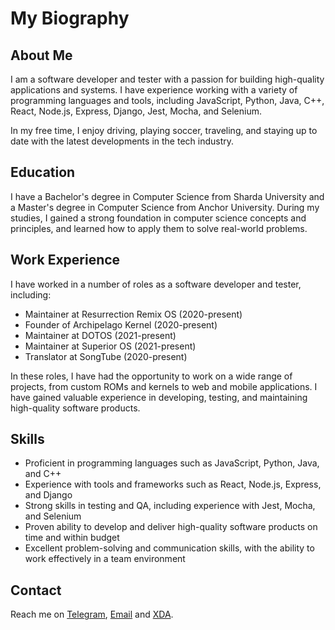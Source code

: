 # My Biography

## About Me

I am a software developer and tester with a passion for building high-quality applications and systems. I have experience working with a variety of programming languages and tools, including JavaScript, Python, Java, C++, React, Node.js, Express, Django, Jest, Mocha, and Selenium.

In my free time, I enjoy driving, playing soccer, traveling, and staying up to date with the latest developments in the tech industry.

## Education

I have a Bachelor's degree in Computer Science from Sharda University and a Master's degree in Computer Science from Anchor University. During my studies, I gained a strong foundation in computer science concepts and principles, and learned how to apply them to solve real-world problems.

## Work Experience

I have worked in a number of roles as a software developer and tester, including:

- Maintainer at Resurrection Remix OS (2020-present)
- Founder of Archipelago Kernel (2020-present)
- Maintainer at DOTOS (2021-present)
- Maintainer at Superior OS (2021-present)
- Translator at SongTube (2020-present)

In these roles, I have had the opportunity to work on a wide range of projects, from custom ROMs and kernels to web and mobile applications. I have gained valuable experience in developing, testing, and maintaining high-quality software products.

## Skills

- Proficient in programming languages such as JavaScript, Python, Java, and C++
- Experience with tools and frameworks such as React, Node.js, Express, and Django
- Strong skills in testing and QA, including experience with Jest, Mocha, and Selenium
- Proven ability to develop and deliver high-quality software products on time and within budget
- Excellent problem-solving and communication skills, with the ability to work effectively in a team environment

## Contact

Reach me on [Telegram](https://t.me/dandollar1), [Email](enweazudaniel@gmail.com) and [XDA](https://forum.xda-developers.com/m/enweazudaniel.7555130/).
